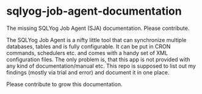 # sqlyog-job-agent-documentation
The missing SQLYog Job Agent (SJA) documentation. Please contribute.

The SQLYog Job Agent is a nifty little tool that can synchronize multiple databases, tables and is fully configurable. It can be put in CRON commands, schedulers etc. and comes with a handy set of XML configuration files. The only problem is, that this app is not provided with any kind of documentation/manual etc. This repo is supposed to list out my findings (mostly via trial and error) and document it in one place.

Please contribute to grow this documentation.
